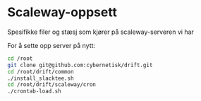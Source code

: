 # Scaleway-oppsett

Spesifikke filer og stæsj som kjører på scaleway-serveren vi har

For å sette opp server på nytt:

```bash
cd /root
git clone git@github.com:cybernetisk/drift.git
cd /root/drift/common
./install_slacktee.sh
cd /root/drift/scaleway/cron
./crontab-load.sh
```
